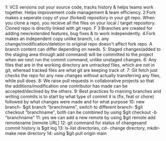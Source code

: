1: VCS versions out your source code, tracks history & helps teams work together. Helps improvement code management & team efficiency. 
2:Fork makes a seperate copy of your (forked) repository in your git repo. When you clone a repo, you recieve all the files on your local / target repository. Cloned repo is directly linked with git repo. F
3:Branches are created for adding new/extended features, bug fixes & to work independently. 
4.Fork makes an independent copy unlike branch, i.e. any change/modification/deletion to original repo doesn't affect fork repo. A branch content can differ depending on needs. 
5: Staged changes(added to the staging area through add command) will be committed to the project when we next run the commit command, unlike unstaged changes.
6: Any files that are in the working directory are untracked files, which are not in git, wheread tracked files are what git are keeping track of.
7: Git fetch just checks the repo for any new changes without actually transferring any files, while pull does. 
8: We raise pull requests in collaborative projects so that the additions/modification one contributor has made can be accepted/declined by the others. 
9: Best practices fo rnaming branches and writing commits is to start by what type of commit it is (fix, feat or chore) followed by what changes were made and for what purpose
10: new branch- $git branch "branchname", switch to different branch- $git checkout "branchname", both can be combined by using $git checkout -b "branchname"
11: yes we can add a new remote by using $git remote add remotename [remote URL]
12: git command for status of changesand commit history is $git log
13: ls-list directories, cd- change directory, mkdir- make new directory
14: using $git pull origin main